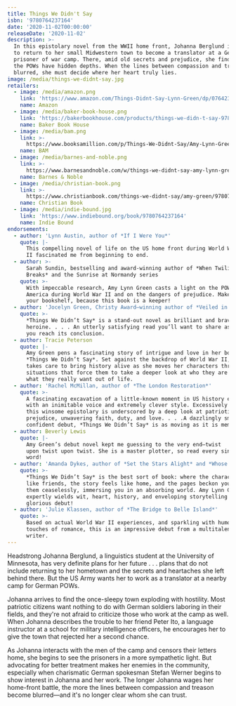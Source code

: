 ```yaml
---
title: Things We Didn't Say
isbn: '9780764237164'
date: '2020-11-02T00:00:00'
releaseDate: '2020-11-02'
description: >-
  In this epistolary novel from the WWII home front, Johanna Berglund is forced
  to return to her small Midwestern town to become a translator at a German
  prisoner of war camp. There, amid old secrets and prejudice, she finds that
  the POWs have hidden depths. When the lines between compassion and treason are
  blurred, she must decide where her heart truly lies.
image: /media/things-we-didnt-say.jpg
retailers:
  - image: /media/amazon.png
    link: 'https://www.amazon.com/Things-Didnt-Say-Lynn-Green/dp/0764237160/'
    name: Amazon
  - image: /media/baker-book-house.png
    link: 'https://bakerbookhouse.com/products/things-we-didn-t-say-9780764237164'
    name: Baker Book House
  - image: /media/bam.png
    link: >-
      https://www.booksamillion.com/p/Things-We-Didnt-Say/Amy-Lynn-Green/9780764237164
    name: BAM
  - image: /media/barnes-and-noble.png
    link: >-
      https://www.barnesandnoble.com/w/things-we-didnt-say-amy-lynn-green/1136472139
    name: Barnes & Noble
  - image: /media/christian-book.png
    link: >-
      https://www.christianbook.com/things-we-didnt-say/amy-green/9780764237164/pd/237164
    name: Christian Book
  - image: /media/indie-bound.jpg
    link: 'https://www.indiebound.org/book/9780764237164'
    name: Indie Bound
endorsements:
  - author: 'Lynn Austin, author of *If I Were You*'
    quote: |-
      This compelling novel of life on the US home front during World War
      II fascinated me from beginning to end.
  - author: >-
      Sarah Sundin, bestselling and award-winning author of *When Twilight
      Breaks* and the Sunrise at Normandy series
    quote: >-
      With impeccable research, Amy Lynn Green casts a light on the POW camps in
      America during World War II and on the dangers of prejudice. Make space on
      your bookshelf, because this book is a keeper!
  - author: 'Jocelyn Green, Christy Award–winning author of *Veiled in Smoke*'
    quote: >-
      *Things We Didn’t Say* is a stand-out novel as brilliant and brave as its
      heroine. . . . An utterly satisfying read you’ll want to share as soon as
      you reach its conclusion.
  - author: Tracie Peterson
    quote: |-
      Amy Green pens a fascinating story of intrigue and love in her book
      *Things We Didn’t Say*. Set against the backdrop of World War II, Amy
      takes care to bring history alive as she moves her characters through
      situations that force them to take a deeper look at who they are and
      what they really want out of life.
  - author: 'Rachel McMillan, author of *The London Restoration*'
    quote: >-
      A fascinating excavation of a little-known moment in US history executed
      with an inimitable voice and extremely clever style. Excessively readable,
      this winsome epistolary is underscored by a deep look at patriotism,
      prejudice, unwavering faith, duty, and love. . . .A dazzlingly smart and
      confident debut, *Things We Didn’t Say* is as moving as it is memorable.
  - author: Beverly Lewis
    quote: |-
      Amy Green’s debut novel kept me guessing to the very end—twist
      upon twist upon twist. She is a master plotter, so read every single
      word!
  - author: 'Amanda Dykes, author of *Set the Stars Alight* and *Whose Waves These Are*'
    quote: >-
      *Things We Didn’t Say* is the best sort of book: where the characters feel
      like friends, the story feels like home, and the pages beckon you to turn
      them ceaselessly, immersing you in an absorbing world. Amy Lynn Green
      expertly wields wit, heart, history, and enveloping storytelling in this
      glorious debut!
  - author: 'Julie Klassen, author of *The Bridge to Belle Island*'
    quote: >-
      Based on actual World War II experiences, and sparkling with humor and
      touches of romance, this is an impressive debut from a multitalented
      writer.
---
```


Headstrong Johanna Berglund, a linguistics student at the University of Minnesota, has very definite plans for her future . . . plans that do not include returning to her hometown and the secrets and heartaches she left behind there. But the US Army wants her to work as a translator at a nearby camp for German POWs.

Johanna arrives to find the once-sleepy town exploding with hostility. Most patriotic citizens want nothing to do with German soldiers laboring in their fields, and they're not afraid to criticize those who work at the camp as well. When Johanna describes the trouble to her friend Peter Ito, a language instructor at a school for military intelligence officers, he encourages her to give the town that rejected her a second chance.

As Johanna interacts with the men of the camp and censors their letters home, she begins to see the prisoners in a more sympathetic light. But advocating for better treatment makes her enemies in the community, especially when charismatic German spokesman Stefan Werner begins to show interest in Johanna and her work. The longer Johanna wages her home-front battle, the more the lines between compassion and treason become blurred&mdash;and it's no longer clear whom she can trust.

